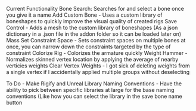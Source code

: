 Current Functionality
Bone Search: Searches for and select a bone once you give it a name
Add Custom Bone - Uses a custom library of boneshapes to quickly improve the visual quality of created rigs
Save Control - Adds a mesh to the custom library of boneshapes (As a json dictionary in a .json file in the addon folder so it can be loaded later on)
Mass Set Constraint Space - Sets constraint spaces on multiple bones at once, you can narrow down the constraints targeted by the type of constraint
Colorize Rig - Colorizes the armature quickly
Weight Hammer - Normalizes skinned vertex location by applying the average of nearby verticies weights
Clear Vertex Weights - I got sick of deleting weights from a single vertex if I accidentally applied multiple groups without deselecting



To Do - Make Rigify and Unreal Library Naming Conventions - Have the ability to pick between specific libraries at large for the base naming conventions (Like how you can select the library in the save bone name button
